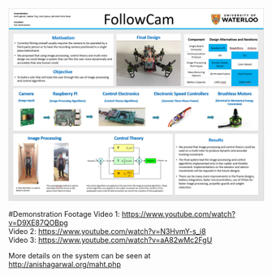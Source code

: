 ![alt tag](https://raw.githubusercontent.com/veda-s4dhak/FollowCam/master/Poster.PNG?raw=true)

#Demonstration Footage
Video 1: https://www.youtube.com/watch?v=D9XE87QOBpg </br>
Video 2: https://www.youtube.com/watch?v=N3HvmY-s_i8 </br>
Video 3: https://www.youtube.com/watch?v=aA82wMc2FgU

More details on the system can be seen at http://anishagarwal.org/maht.php
